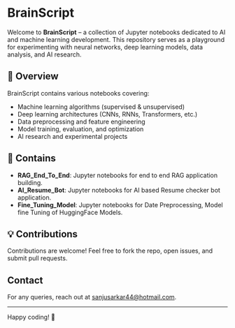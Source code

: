 # BrainScript

Welcome to **BrainScript** – a collection of Jupyter notebooks dedicated to AI and machine learning development. This repository serves as a playground for experimenting with neural networks, deep learning models, data analysis, and AI research.

## 📌 Overview
BrainScript contains various notebooks covering:
- Machine learning algorithms (supervised & unsupervised)
- Deep learning architectures (CNNs, RNNs, Transformers, etc.)
- Data preprocessing and feature engineering
- Model training, evaluation, and optimization
- AI research and experimental projects

## 📂 Contains
- **RAG_End_To_End**: Jupyter notebooks for end to end RAG application building.
- **AI_Resume_Bot**: Jupyter notebooks for AI based Resume checker bot application.
- **Fine_Tuning_Model**: Jupyter notebooks for Date Preprocessing, Model fine Tuning of HuggingFace Models.



## 💡 Contributions
Contributions are welcome! Feel free to fork the repo, open issues, and submit pull requests.

## Contact
For any queries, reach out at [sanjusarkar44@hotmail.com](mailto:sanjusarkar44@hotmail.com).

---
Happy coding! 🚀

